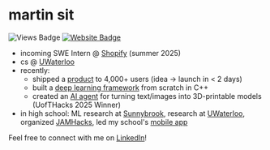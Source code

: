 # martin sit

![Views Badge](https://komarev.com/ghpvc/?username=martin226&label=Profile%20views&color=0e75b6&style=flat) [![Website Badge](https://img.shields.io/badge/website-martinsit.ca-blue)](https://martinsit.ca)

- incoming SWE Intern @ [Shopify](https://shopify.com/) (summer 2025)
- cs @ [UWaterloo](https://uwaterloo.ca/)
- recently:
  - shipped a [product](https://jakesresu.me/) to 4,000+ users (idea → launch in < 2 days)
  - built a [deep learning framework](https://github.com/martin226/litenet) from scratch in C++
  - created an [AI agent](https://github.com/martin226/twirl) for turning text/images into 3D-printable models (UofTHacks 2025 Winner)
- in high school: ML research at [Sunnybrook](https://sunnybrook.ca/research/), research at [UWaterloo](https://cs.uwaterloo.ca/~dbarrada/), organized [JAMHacks](https://www.jamhacks.ca/), led my school's [mobile app](https://app.staugustinechs.ca/)

Feel free to connect with me on [LinkedIn](https://www.linkedin.com/in/martin-sit/)!
